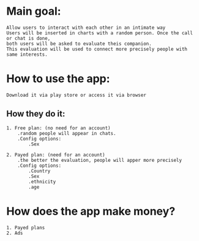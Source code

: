 
# Main goal:
    Allow users to interact with each other in an intimate way
    Users will be inserted in charts with a random person. Once the call or chat is done,
    both users will be asked to evaluate theis companion.
    This evaluation will be used to connect more precisely people with same interests.


# How to use the app:
    Download it via play store or access it via browser


## How they do it:
    1. Free plan: (no need for an account)
        .random people will appear in chats. 
        .Config options:
            .Sex

    2. Payed plan: (need for an account)
        .the better the evaluation, people will apper more precisely
        .Config options:
            .Country
            .Sex
            .ethnicity
            .age

# How does the app make money?
    1. Payed plans
    2. Ads
    
            